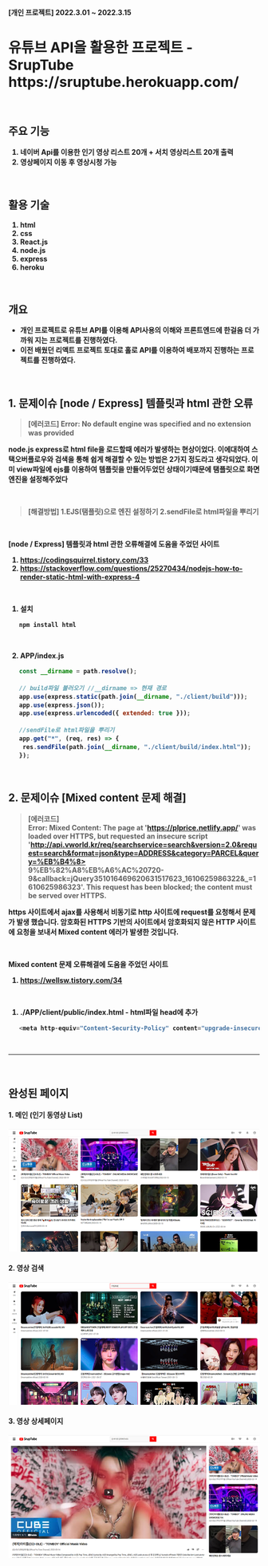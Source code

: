 <b>[개인 프로젝트] 2022.3.01 ~ 2022.3.15


  <h1> 유튜브 API을 활용한 프로젝트 - SrupTube </br> https://sruptube.herokuapp.com/</h1>
  
  </br>
  
## 주요 기능 
  1. 네이버 Api를 이용한 인기 영상 리스트 20개 + 서치 영상리스트 20개 출력
  2. 영상페이지 이동 후 영상시청 가능
  
</br>
  
## 활용 기술
  1. html
  2. css
  3. React.js
  4. node.js
  5. express
  6. heroku


</br>

## 개요 
- 개인 프로젝트로 유튜브 API를 이용해 API사용의 이해와 프론트엔드에 한걸음 더 가까워 지는 프로젝트를 진행하였다.
- 이전 배웠던 리액트 프로젝트 토대로 홀로 API를 이용하여 배포까지 진행하는 프로젝트를 진행하였다.
 

</br>

## 1. 문제이슈 [node / Express] 템플릿과 html 관한 오류 

> 
> [에러코드] 
> Error: No default engine was specified and no extension was provided
> 


node.js express로 html file을 로드할때 에러가 발생하는 현상이었다. 
이에대하여 스택오버플로우와 검색을 통해 쉽게 해결할 수 있는 방법은 2가지 정도라고 생각되었다.
이미 view파일에 ejs를 이용하여 템플릿을 만들어두었던 상태이기때문에 탬플릿으로 화면엔진을 설정해주었다

</br>

> 
> [해결방법] 
> 1.EJS(탬플릿)으로 엔진 설정하기   2.sendFile로 html파일을 뿌리기
> 



</br>

[node / Express] 템플릿과 html 관한 오류해결에 도움을 주었던 사이트 
1. https://codingsquirrel.tistory.com/33
2. https://stackoverflow.com/questions/25270434/nodejs-how-to-render-static-html-with-express-4

</br> 

1. 설치
 ```javascript
    npm install html
 ```
 
 </br> 
 
 2. APP/index.js
 ```javascript
    const __dirname = path.resolve();
    
    // build파일 불러오기 //__dirname => 현재 경로
    app.use(express.static(path.join(__dirname, "./client/build"))); 
    app.use(express.json());
    app.use(express.urlencoded({ extended: true }));
    
    //sendFile로 html파일을 뿌리기
    app.get("*", (req, res) => {
     res.sendFile(path.join(__dirname, "./client/build/index.html"));
    });
 ```

</br>


## 2. 문제이슈 [Mixed content 문제 해결]

> 
> [에러코드] </br>
> Error: Mixed Content: The page at 'https://plprice.netlify.app/' was loaded over HTTPS, but requested an insecure script </br>
>'http://api.vworld.kr/req/searchservice=search&version=2.0&request=search&format=json&type=ADDRESS&category=PARCEL&query=%EB%B4%8>  
> 9%EB%82%A8%EB%A6%AC%20720-9&callback=jQuery351016469620631517623_1610625986322&_=1610625986323'. 
> This request has been blocked; the content must be served over HTTPS.
> 


https 사이트에서 ajax를 사용해서 비동기로 http 사이트에 request를 요청해서 문제가 발생 했습니다. 암호화된 HTTPS 기반의 사이트에서 암호화되지 않은 HTTP 사이트에 요청을 보내서 Mixed content 에러가 발생한 것입니다.

</br>


Mixed content 문제 오류해결에 도움을 주었던 사이트 
1. https://wellsw.tistory.com/34


</br> 

1. ./APP/client/public/index.html - html파일 head에 추가
 ```javascript
    <meta http-equiv="Content-Security-Policy" content="upgrade-insecure-requests" />
 ```
 
</br>

--------------------------------------------

</br>
 
 ## 완성된 페이지
 
#### 1. 메인 (인기 동영상 List)
![메인](images/main.png)
 
#### 2. 영상 검색
![영상 검색](images/search.png)
  
#### 3. 영상 상세페이지
![영상 상세페이지](images/detail.png)
   


